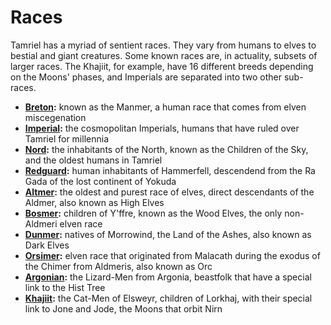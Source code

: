 # Races
Tamriel has a myriad of sentient races. They vary from humans to elves to bestial and giant creatures. Some known races are, in actuality, subsets of larger races. The Khajiit, for example, have 16 different breeds depending on the Moons' phases, and Imperials are separated into two other sub-races.

- **[Breton](/races/main/breton):** known as the Manmer, a human race that comes from elven miscegenation
- **[Imperial](/races/main/imperial):** the cosmopolitan Imperials, humans that have ruled over Tamriel for millennia
- **[Nord](/races/main/nord):** the inhabitants of the North, known as the Children of the Sky, and the oldest humans in Tamriel
- **[Redguard](/races/main/redguard):** human inhabitants of Hammerfell, descendend from the Ra Gada of the lost continent of Yokuda
- **[Altmer](/races/main/altmer):** the oldest and purest race of elves, direct descendants of the Aldmer, also known as High Elves
- **[Bosmer](/races/main/bosmer):** children of Y'ffre, known as the Wood Elves, the only non-Aldmeri elven race
- **[Dunmer](/races/main/dunmer):** natives of Morrowind, the Land of the Ashes, also known as Dark Elves
- **[Orsimer](/races/main/orsimer):** elven race that originated from Malacath during the exodus of the Chimer from Aldmeris, also known as Orc
- **[Argonian](/races/main/argonian):** the Lizard-Men from Argonia, beastfolk that have a special link to the Hist Tree
- **[Khajiit](/races/main/khajiit):** the Cat-Men of Elsweyr, children of Lorkhaj, with their special link to Jone and Jode, the Moons that orbit Nirn

